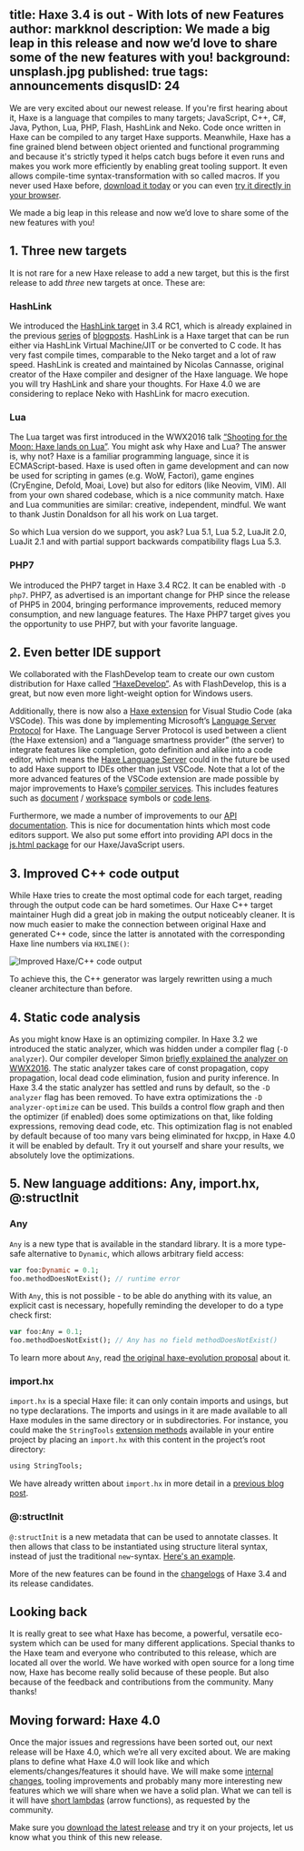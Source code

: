 title: Haxe 3.4 is out - With lots of new Features
author: markknol
description: We made a big leap in this release and now we’d love to share some of the new features with you! 
background: unsplash.jpg
published: true
tags: announcements
disqusID: 24
---
We are very excited about our newest release. If you're first hearing about it, Haxe is a language that compiles to many targets; JavaScript, C++, C#, Java, Python, Lua, PHP, Flash, HashLink and Neko. Code once written in Haxe can be compiled to any target Haxe supports. Meanwhile, Haxe has a fine grained blend between object oriented and functional programming and because it's strictly typed it helps catch bugs before it even runs and makes you work more efficiently by enabling great tooling support. It even allows compile-time syntax-transformation with so called macros. If you never used Haxe before, [download it today](https://haxe.org/download) or you can even [try it directly in your browser](http://try.haxe.org/).

We made a big leap in this release and now we’d love to share some of the new features with you! 
## 1. Three new targets
It is not rare for a new Haxe release to add a new target, but this is the first release to add *three* new targets at once. These are:

### HashLink
We introduced the [HashLink target](http://hashlink.haxe.org/) in 3.4 RC1, which is already explained in the previous [series](https://haxe.org/blog/hashlink-indepth/) of [blogposts](https://haxe.org/blog/hashlink-in-depth-p2/). HashLink is a Haxe target that can be run either via HashLink Virtual Machine/JIT or be converted to C code. It has very fast compile times, comparable to the Neko target and a lot of raw speed. HashLink is created and maintained by Nicolas Cannasse, original creator of the Haxe compiler and designer of the Haxe language. We hope you will try HashLink and share your thoughts. For Haxe 4.0 we are considering to replace Neko with HashLink for macro execution. 
### Lua
The Lua target was first introduced in the WWX2016 talk [“Shooting for the Moon: Haxe lands on Lua”](https://www.youtube.com/watch?v=cGf_-VK0KcM). You might ask why Haxe and Lua? The answer is, why not? Haxe is a familiar programming language, since it is ECMAScript-based. Haxe is used often in game development and can now be used for scripting in games (e.g. WoW, Factori), game engines (CryEngine, Defold, Moai, Love) but also for editors (like Neovim, VIM). All from your own shared codebase, which is a nice community match. Haxe and Lua communities are similar: creative, independent, mindful. We want to thank Justin Donaldson for all his work on Lua target. 

So which Lua version do we support, you ask? Lua 5.1, Lua 5.2, LuaJit 2.0, LuaJit 2.1 and with partial support backwards compatibility flags Lua 5.3.
### PHP7
We introduced the PHP7 target in Haxe 3.4 RC2. It can be enabled with `-D php7`. PHP7, as advertised is an important change for PHP since the release of PHP5 in 2004, bringing performance improvements, reduced memory consumption, and new language features. The Haxe PHP7 target gives you the opportunity to use PHP7, but with your favorite language.
## 2. Even better IDE support
We collaborated with the FlashDevelop team to create our own custom distribution for Haxe called [“HaxeDevelop”](http://haxedevelop.org/). As with FlashDevelop, this is a great, but now even more light-weight option for Windows users.

Additionally, there is now also a [Haxe extension](https://marketplace.visualstudio.com/items?itemName=nadako.vshaxe) for Visual Studio Code (aka VSCode). This was done by implementing Microsoft’s [Language Server Protocol](https://github.com/Microsoft/language-server-protocol) for Haxe. The Language Server Protocol is used between a client (the Haxe extension) and a “language smartness provider” (the server) to integrate features like completion, goto definition and alike into a code editor, which means the [Haxe Language Server](https://github.com/vshaxe/haxe-languageserver) could in the future be used to add Haxe support to IDEs other than just VSCode.
Note that a lot of the more advanced features of the VSCode extension are made possible by major improvements to Haxe’s [compiler services](https://haxe.org/manual/cr-completion.html). This includes features such as [document](https://github.com/vshaxe/vshaxe/blob/master/images/symbols.png?raw=true) / [workspace](https://github.com/vshaxe/vshaxe/blob/1.3.0/images/workspaceSymbols.png?raw=true) symbols or [code lens](https://github.com/vshaxe/vshaxe/blob/1.3.0/images/codeLens.png?raw=true).

Furthermore, we made a number of improvements to our [API documentation](http://api.haxe.org/). This is nice for documentation hints which most code editors support. We also put some effort into providing API docs in the [js.html package](http://api.haxe.org/js/html) for our Haxe/JavaScript users. 
## 3. Improved C++ code output

While Haxe tries to create the most optimal code for each target, reading through the output code can be hard sometimes. Our Haxe C++ target maintainer Hugh did a great job in making the output noticeably cleaner. It is now much easier to make the connection between original Haxe and generated C++ code, since the latter is annotated with the corresponding Haxe line numbers via `HXLINE()`: 

![Improved Haxe/C++ code output](improved-cpp-output.png)

To achieve this, the C++ generator was largely rewritten using a much cleaner architecture than before.
## 4. Static code analysis

As you might know Haxe is an optimizing compiler. In Haxe 3.2 we introduced the static analyzer, which was hidden under a compiler flag (`-D analyzer`). Our compiler developer Simon [briefly explained the analyzer on WWX2016](https://www.youtube.com/watch?v=41Ahc-WSKaQ&feature=youtu.be&t=1683). The static analyzer takes care of const propagation, copy propagation, local dead code elimination, fusion and purity inference. 
In Haxe 3.4 the static analyzer has settled and runs by default, so the `-D analyzer` flag has been removed. To have extra optimizations the `-D analyzer-optimize` can be used. This builds a control flow graph and then the optimizer (if enabled) does some optimizations on that, like folding expressions, removing dead code, etc. This optimization flag is not enabled by default because of too many vars being eliminated for hxcpp, in Haxe 4.0 it will be enabled by default. Try it out yourself and share your results, we absolutely love the optimizations.

## 5. New language additions: Any, import.hx, @:structInit 

### Any
`Any` is a new type that is available in the standard library. It is a more type-safe alternative to `Dynamic`, which allows arbitrary field access:

```haxe
var foo:Dynamic = 0.1;
foo.methodDoesNotExist(); // runtime error
```

With `Any`, this is not possible - to be able do anything with its value, an explicit cast is necessary, hopefully reminding the developer to do a type check first:

```haxe
var foo:Any = 0.1;
foo.methodDoesNotExist(); // Any has no field methodDoesNotExist()
```

To learn more about `Any`, read [the original haxe-evolution proposal](https://github.com/HaxeFoundation/haxe-evolution/blob/master/proposals/0001-any.md) about it.
### import.hx
`import.hx` is a special Haxe file: it can only contain imports and usings, but no type declarations. The imports and usings in it are made available to all Haxe modules in the same directory or in subdirectories. For instance, you could make the `StringTools` [extension methods](https://haxe.org/manual/lf-static-extension.html) available in your entire project by placing an `import.hx` with this content in the project’s root directory:

```haxe
using StringTools;
```

We have already written about `import.hx` in more detail in a [previous blog post](https://haxe.org/blog/importhx-intro/).
### @:structInit

`@:structInit` is a new metadata that can be used to annotate classes. It then allows that class to be instantiated using structure literal syntax, instead of just the traditional `new`-syntax. [Here's an example](http://try.haxe.org/#ba2F2).

More of the new features can be found in the [changelogs](http://haxe.org/download/list/) of Haxe 3.4 and its release candidates.

## Looking back

It is really great to see what Haxe has become, a powerful, versatile eco-system which can be used for many different applications. Special thanks to the Haxe team and everyone who contributed to this release, which are located all over the world. We have worked with open source for a long time now, Haxe has become really solid because of these people. But also because of the feedback and contributions from the community. Many thanks!

## Moving forward: Haxe 4.0

Once the major issues and regressions have been sorted out, our next release will be Haxe 4.0, which we’re all very excited about. We are making plans to define what Haxe 4.0 will look like and which elements/changes/features it should have. We will make some [internal changes](https://github.com/HaxeFoundation/haxe/issues/4684), tooling improvements and probably many more interesting new features which we will share when we have a solid plan. What we can tell is it will have [short lambdas](https://github.com/HaxeFoundation/haxe-evolution/blob/master/proposals/0002-arrow-functions.md) (arrow functions), as requested by the community. 

Make sure you [download the latest release](https://haxe.org/download) and try it on your projects, let us know what you think of this new release.
